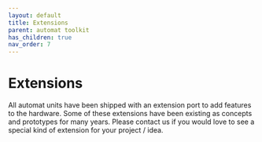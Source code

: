 ```yaml
---
layout: default
title: Extensions
parent: automat toolkit
has_children: true
nav_order: 7
---
```


# Extensions

All automat units have been shipped with an extension port to add features to the hardware. Some of these extensions have been existing as concepts and prototypes for many years. 
Please contact us if you would love to see a special kind of extension for your project / idea. 
